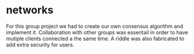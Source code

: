 # networks

For this group project we had to create our own consensus algorithm and implement it.
Collaboration with other groups was essentail in order to have mutiple clients connected a the same time.
A riddle was also fabricated to add extra security for users.
